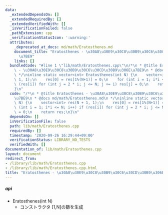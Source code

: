 ```yaml
---
data:
  _extendedDependsOn: []
  _extendedRequiredBy: []
  _extendedVerifiedWith: []
  _isVerificationFailed: false
  _pathExtension: cpp
  _verificationStatusIcon: ':warning:'
  attributes:
    _deprecated_at_docs: md/math/Eratosthenes.md
    document_title: "Eratosthenes - \u30A8\u30E9\u30C8\u30B9\u30C6\u30CD\u30B9\u306E\
      \u7BE9"
    links: []
  bundledCode: "#line 1 \"lib/math/Eratosthenes.cpp\"\n/*\n * @title Eratosthenes\
    \ - \u30A8\u30E9\u30C8\u30B9\u30C6\u30CD\u30B9\u306E\u7BE9\n * @docs md/math/Eratosthenes.md\n\
    \ */\ninline static vector<int> Eratosthenes(int N) {\n    vector<int> res(N +\
    \ 1, 1);\n    res[0] = res[1%(N+1)] = 0;\n    for (int i = 1; i*i <= N; i++) if\
    \ (res[i]) for (int j = 2 * i; j <= N; j += i) res[j] = 0;\n    return res;\n\
    }\n"
  code: "/*\n * @title Eratosthenes - \u30A8\u30E9\u30C8\u30B9\u30C6\u30CD\u30B9\u306E\
    \u7BE9\n * @docs md/math/Eratosthenes.md\n */\ninline static vector<int> Eratosthenes(int\
    \ N) {\n    vector<int> res(N + 1, 1);\n    res[0] = res[1%(N+1)] = 0;\n    for\
    \ (int i = 1; i*i <= N; i++) if (res[i]) for (int j = 2 * i; j <= N; j += i) res[j]\
    \ = 0;\n    return res;\n}\n"
  dependsOn: []
  isVerificationFile: false
  path: lib/math/Eratosthenes.cpp
  requiredBy: []
  timestamp: '2020-09-26 16:29:44+09:00'
  verificationStatus: LIBRARY_NO_TESTS
  verifiedWith: []
documentation_of: lib/math/Eratosthenes.cpp
layout: document
redirect_from:
- /library/lib/math/Eratosthenes.cpp
- /library/lib/math/Eratosthenes.cpp.html
title: "Eratosthenes - \u30A8\u30E9\u30C8\u30B9\u30C6\u30CD\u30B9\u306E\u7BE9"
---
```

##### api
- Eratosthenes(int N)  
    - コンストラクタ [1,N]の篩を生成  